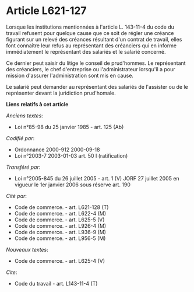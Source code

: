# Article L621-127

Lorsque les institutions mentionnées à l'article L. 143-11-4 du code du travail refusent pour quelque cause que ce soit de
régler une créance figurant sur un relevé des créances résultant d'un contrat de travail, elles font connaître leur refus au
représentant des créanciers qui en informe immédiatement le représentant des salariés et le salarié concerné.

Ce dernier peut saisir du litige le conseil de prud'hommes. Le représentant des créanciers, le chef d'entreprise ou
l'administrateur lorsqu'il a pour mission d'assurer l'administration sont mis en cause.

Le salarié peut demander au représentant des salariés de l'assister ou de le représenter devant la juridiction prud'homale.

**Liens relatifs à cet article**

_Anciens textes_:

  - Loi n°85-98 du 25 janvier 1985 - art. 125 (Ab)

_Codifié par_:

  - Ordonnance 2000-912 2000-09-18
  - Loi n°2003-7 2003-01-03 art. 50 I (ratification)

_Transféré par_:

  - Loi n°2005-845 du 26 juillet 2005 - art. 1 (V) JORF 27 juillet 2005 en vigueur le 1er janvier 2006 sous réserve art. 190

_Cité par_:

  - Code de commerce. - art. L621-128 (T)
  - Code de commerce. - art. L622-4 (M)
  - Code de commerce. - art. L625-5 (V)
  - Code de commerce. - art. L926-4 (M)
  - Code de commerce. - art. L936-9 (M)
  - Code de commerce. - art. L956-5 (M)

_Nouveaux textes_:

  - Code de commerce. - art. L625-4 (V)

_Cite_:

  - Code du travail - art. L143-11-4 (T)
